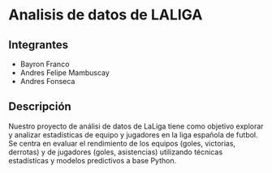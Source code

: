# Analisis de datos de LALIGA
## Integrantes
- Bayron Franco 
- Andres Felipe Mambuscay
- Andres Fonseca
## Descripción
Nuestro proyecto de análisi de datos de LaLiga tiene como objetivo explorar y analizar
estadísticas de equipo y jugadores en la liga española de futbol. Se centra en evaluar el
rendimiento de los equipos (goles, victorias, derrotas) y de jugadores (goles, asistencias)
utilizando técnicas estadísticas y modelos predictivos a base Python.
